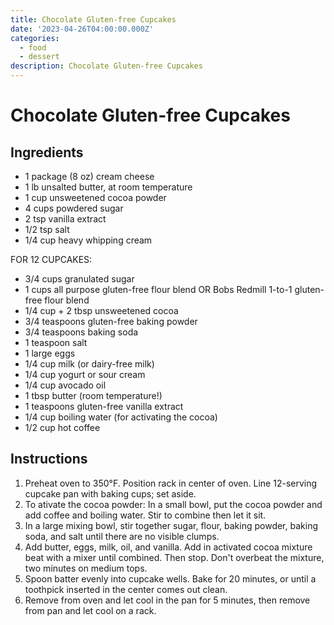 ```yaml
---
title: Chocolate Gluten-free Cupcakes
date: '2023-04-26T04:00:00.000Z'
categories:
  - food
  - dessert
description: Chocolate Gluten-free Cupcakes
---
```

# Chocolate Gluten-free Cupcakes

## Ingredients
- 1 package (8 oz) cream cheese
- 1 lb unsalted butter, at room temperature
- 1 cup unsweetened cocoa powder
- 4 cups powdered sugar
- 2 tsp vanilla extract
- 1/2 tsp salt
- 1/4 cup heavy whipping cream

FOR 12 CUPCAKES:
- 3/4 cups granulated sugar
- 1 cups all purpose gluten-free flour blend OR Bobs Redmill 1-to-1 gluten-free flour blend
- 1/4 cup + 2 tbsp unsweetened cocoa
- 3/4 teaspoons gluten-free baking powder
- 3/4 teaspoons baking soda
- 1 teaspoon salt
- 1 large eggs
- 1/4 cup milk (or dairy-free milk)
- 1/4 cup yogurt or sour cream
- 1/4 cup avocado oil
- 1 tbsp butter (room temperature!)
- 1 teaspoons gluten-free vanilla extract
- 1/4 cup boiling water (for activating the cocoa)
- 1/2 cup hot coffee

## Instructions

1. Preheat oven to 350°F. Position rack in center of oven. Line 12-serving cupcake pan with baking cups; set aside.
2. To ativate the cocoa powder: In a small bowl, put the cocoa powder and add coffee and boiling water. Stir to combine then let it sit.
3. In a large mixing bowl, stir together sugar, flour, baking powder, baking soda, and salt until there are no visible clumps.
4. Add butter, eggs, milk, oil, and vanilla. Add in activated cocoa mixture beat with a mixer until combined. Then stop. Don't overbeat the mixture, two minutes on medium tops.
5. Spoon batter evenly into cupcake wells. Bake for 20 minutes, or until a toothpick inserted in the center comes out clean.
6. Remove from oven and let cool in the pan for 5 minutes, then remove from pan and let cool on a rack.
